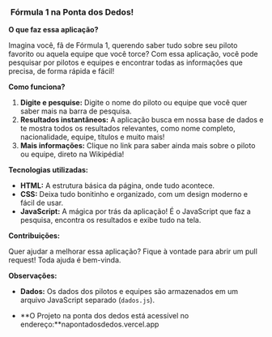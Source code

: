 ### ️ **Fórmula 1 na Ponta dos Dedos!** ️

**O que faz essa aplicação?**

Imagina você, fã de Fórmula 1, querendo saber tudo sobre seu piloto favorito ou aquela equipe que você torce? Com essa aplicação, você pode pesquisar por pilotos e equipes e encontrar todas as informações que precisa, de forma rápida e fácil! 

**Como funciona?**

1. **Digite e pesquise:** Digite o nome do piloto ou equipe que você quer saber mais na barra de pesquisa.
2. **Resultados instantâneos:** A aplicação busca em nossa base de dados e te mostra todos os resultados relevantes, como nome completo, nacionalidade, equipe, títulos e muito mais!
3. **Mais informações:** Clique no link para saber ainda mais sobre o piloto ou equipe, direto na Wikipédia!

**Tecnologias utilizadas:**

* **HTML:** A estrutura básica da página, onde tudo acontece.
* **CSS:** Deixa tudo bonitinho e organizado, com um design moderno e fácil de usar.
* **JavaScript:** A mágica por trás da aplicação! É o JavaScript que faz a pesquisa, encontra os resultados e exibe tudo na tela.

**Contribuições:**

Quer ajudar a melhorar essa aplicação? Fique à vontade para abrir um pull request! Toda ajuda é bem-vinda. 

**Observações:**

* **Dados:** Os dados dos pilotos e equipes são armazenados em um arquivo JavaScript separado (`dados.js`).

* **O Projeto na ponta dos dedos está acessível no endereço:**napontadosdedos.vercel.app

